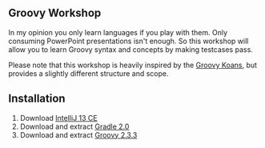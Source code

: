 ## Groovy Workshop

In my opinion you only learn languages if you play with them. Only consuming PowerPoint presentations isn't enough.
So this workshop will allow you to learn Groovy syntax and concepts by making testcases pass. 

Please note that this workshop is heavily inspired by the [Groovy Koans](http://groovykoans.org/),
but provides a slightly different structure and scope.  


## Installation 
1. Download  [IntelliJ 13 CE](http://www.jetbrains.com/idea/download/)
2. Download and extract [Gradle 2.0](https://services.gradle.org/distributions/gradle-2.0-bin.zip)
3. Download and extract [Groovy 2.3.3](http://dl.bintray.com/groovy/maven/groovy-binary-2.3.3.zip)

